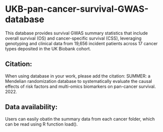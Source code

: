 # UKB-pan-cancer-survival-GWAS-database

This database provides survival GWAS summary statistics that include overall survival (OS) and cancer-specific survival (CSS), leveraging genotyping and clinical data from 19,656 incident patients across 17 cancer types deposited in the UK Biobank cohort.

## Citation:
When using database in your work, please add the citation: SUMMER: a Mendelian randomization database to systematically evaluate the causal effects of risk factors and multi-omics biomarkers on pan-cancer survival. 2022.


## Data availability:
Users can easily obatin the summary data from each cancer folder, which can be read using R function load().
